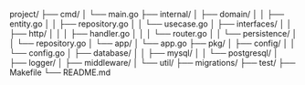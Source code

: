project/
├── cmd/
│   └── main.go
├── internal/
│   ├── domain/
│   │   ├── entity.go
│   │   ├── repository.go
│   │   └── usecase.go
│   ├── interfaces/
│   │   ├── http/
│   │   │   ├── handler.go
│   │   │   └── router.go
│   │   └── persistence/
│   │       └── repository.go
│   └── app/
│       └── app.go
├── pkg/
│   ├── config/
│   │   └── config.go
│   ├── database/
│   │   ├── mysql/
│   │   └── postgresql/
│   ├── logger/
│   ├── middleware/
│   └── util/
├── migrations/
├── test/
├── Makefile
└── README.md